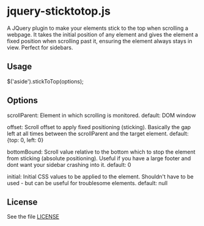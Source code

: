 # jquery-sticktotop.js

A JQuery plugin to make your elements stick to the top when scrolling a webpage.
It takes the initial position of any element and gives the element a fixed 
position when scrolling past it, ensuring the element always stays in view.
Perfect for sidebars.

## Usage

   $('aside').stickToTop(options);

## Options

scrollParent: 
  Element in which scrolling is monitored.
  default: DOM window

offset:
  Scroll offset to apply fixed positioning (sticking).
  Basically the gap left at all times between the scrollParent 
  and the target element.
  default: {top: 0, left: 0}

bottomBound:
  Scroll value relative to the bottom which to stop the element
  from sticking (absolute positioning).
  Useful if you have a large footer and dont want your sidebar 
  crashing into it.
  default: 0

initial:
  Initial CSS values to be applied to the element.
  Shouldn't have to be used - but can be useful for troublesome elements.
  default: null

## License

See the file [LICENSE](https://github.com/sdbondi/JQuery-StickToTop/blob/master/LICENSE.txt)
